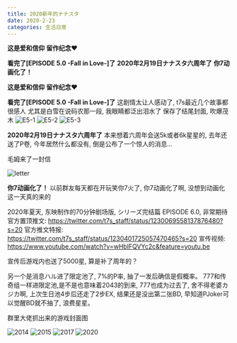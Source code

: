 ```yaml
---
title: 2020新年的ナナスタ
date: 2020-2-23
categories: 生活日常
---
```


**这是爱和信仰**
**留作纪念❤**

**看完了[EPISODE 5.0 -Fall in Love-]了**
**2020年2月19日ナナスタ六周年了**
**你7动画化了！**

<!--more-->

**这是爱和信仰**
**留作纪念❤**

**看完了[EPISODE 5.0 -Fall in Love-]了**
这剧情太让人感动了, t7s最近几个故事都很感人
尤其是白雪在说码农那一段, 我眼睛都泛出泪水了
保存了结尾封面, 吹爆茂木
![E5-1](/images/t7s2020/E5-1.jpg)
![E5-2](/images/t7s2020/E5-2.jpg)
![E5-3](/images/t7s2020/E5-3.jpg)

**2020年2月19日ナナスタ六周年了**
本来想着六周年会送5k或者6k星星的, 去年还送了P卷, 今年居然什么都没有, 倒是公布了一个惊人的消息...

毛姆来了一封信

![letter](/images/t7s2020/letter.jpg)

**你7动画化了！**
以前群友每天都在开玩笑你7火了, 你7动画化了啊, 没想到动画化这一天真的来的

2020年夏天, 东映制作的70分钟剧场版, シリーズ完结篇 EPISODE 6.0, 非常期待
官方置顶推文: <https://twitter.com/t7s_staff/status/1230069558137876480?s=20>
官方推文特报: <https://twitter.com/t7s_staff/status/1230401725057470465?s=20>
宣传视频: <https://www.youtube.com/watch?v=wHblFQVYc2c&feature=youtu.be>

宣传后游戏内也送了5000星, 算是补了周年的？

另一个是消息ハル进了限定池了, 7%的P率, 抽了一发后确信是假概率。
777和传奇组一样进限定池,是不是也意味着2043的到来, 777也成为过去了, 舍不得老婆カジカ啊, 上次生日池4步后还走了2步EX, 结果还是没出第二张BD, 早知道PJoker可以觉醒BD就不抽了, 浪费星星。

群里大佬抓出来的游戏封面图

![2014](/images/t7s2020/KV-2014.jpg)
![2015](/images/t7s2020/KV-2015.jpg)
![2017](/images/t7s2020/KV-2017.jpg)
![2020](/images/t7s2020/KV-2020.jpg)
